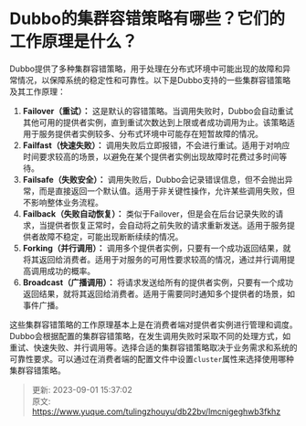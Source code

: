 # Dubbo的集群容错策略有哪些？它们的工作原理是什么？

Dubbo提供了多种集群容错策略，用于处理在分布式环境中可能出现的故障和异常情况，以保障系统的稳定性和可靠性。以下是Dubbo支持的一些集群容错策略及其工作原理：



1.  **Failover（重试）：** 这是默认的容错策略。当调用失败时，Dubbo会自动重试其他可用的提供者实例，直到重试次数达到上限或者成功调用为止。该策略适用于服务提供者实例较多、分布式环境中可能存在短暂故障的情况。 
2.  **Failfast（快速失败）：** 调用失败后立即报错，不会进行重试。适用于对响应时间要求较高的场景，以避免在某个提供者实例出现故障时花费过多时间等待。 
3.  **Failsafe（失败安全）：** 调用失败后，Dubbo会记录错误信息，但不会抛出异常，而是直接返回一个默认值。适用于非关键性操作，允许某些调用失败，但不影响整体业务流程。 
4.  **Failback（失败自动恢复）：** 类似于Failover，但是会在后台记录失败的请求，当提供者恢复正常时，会自动将之前失败的请求重新发送。适用于服务提供者故障不稳定，可能出现断断续续的情况。 
5.  **Forking（并行调用）：** 调用多个提供者实例，只要有一个成功返回结果，就将其返回给消费者。适用于对服务的可用性要求较高的情况，通过并行调用提高调用成功的概率。 
6.  **Broadcast（广播调用）：** 将请求发送给所有的提供者实例，只要有一个成功返回结果，就将其返回给消费者。适用于需要同时通知多个提供者的场景，如事件广播。 



这些集群容错策略的工作原理基本上是在消费者端对提供者实例进行管理和调度。Dubbo会根据配置的集群容错策略，在发生调用失败时采取不同的处理方式，如重试、快速失败、并行调用等。选择合适的集群容错策略取决于业务需求和系统的可靠性要求。可以通过在消费者端的配置文件中设置`cluster`属性来选择使用哪种集群容错策略。



> 更新: 2023-09-01 15:37:02  
> 原文: <https://www.yuque.com/tulingzhouyu/db22bv/lmcnigeghwb3fkhz>